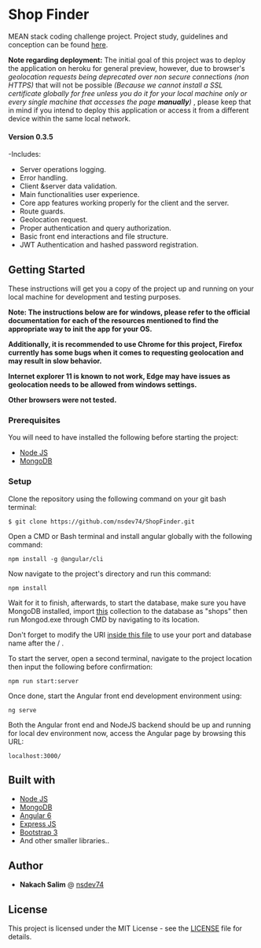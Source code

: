 # Shop Finder

MEAN stack coding challenge project.
Project study, guidelines and conception can be found [here](https://docs.google.com/document/d/1F0iZQ5LoI4vWC4NqgxOGogGbodKx6wFHQ4nOXTAwNNQ/edit#).


**Note regarding deployment:** The initial goal of this project was to deploy the application on heroku for general preview, however, due to browser's *geolocation requests being deprecated over non secure connections (non HTTPS)* that will not be possible *(Because we cannot install a SSL certificate globally for free unless you do it for your local machine only or every single machine that accesses the page **manually**)* , please keep that in mind if you intend to deploy this application or access it from a different device within the same local network.

#### Version 0.3.5

-Includes:
* Server operations logging.
* Error handling.
* Client &server data validation. 
* Main functionalities user experience.
* Core app features working properly for the client and the server.
* Route guards.
* Geolocation request.
* Proper authentication and query authorization.
* Basic front end interactions and file structure.
* JWT Authentication and hashed password registration.

## Getting Started

These instructions will get you a copy of the project up and running on your local machine for development and testing purposes.

**Note: The instructions below are for windows, please refer to the official documentation for each of the resources mentioned to find the appropriate way to init the app for your OS.**

**Additionally, it is recommended to use Chrome for this project, Firefox currently has some bugs when it comes to requesting geolocation and may result in slow behavior.**

**Internet explorer 11 is known to not work, Edge may have issues as geolocation needs to be allowed from windows settings.**

**Other browsers were not tested.**

### Prerequisites

You will need to have installed the following before starting the project:

* [Node JS](https://nodejs.org/en/)
* [MongoDB](https://www.mongodb.com/)

### Setup

Clone the repository using the following command on your git bash terminal:

```
$ git clone https://github.com/nsdev74/ShopFinder.git
```

Open a CMD or Bash terminal and install angular globally with the following command:

```
npm install -g @angular/cli
```

Now navigate to the project's directory and run this command:

```
npm install
```

Wait for it to finish, afterwards, to start the database, make sure you have MongoDB installed, import [this](https://drive.google.com/file/d/1X9oGXDVLK8WURdYX3KJlqODaius4qjJq/view?usp=sharing) collection to the database as "shops" then run Mongod.exe through CMD by navigating to its location.

Don't forget to modify the URI [inside this file](backend/db/mongoose.js) to use your port and database name after the / .

To start the server, open a second terminal, navigate to the project location then input the following before confirmation:

```
npm run start:server
```

Once done, start the Angular front end development environment using:

```
ng serve
```

Both the Angular front end and NodeJS backend should be up and running for local dev environment now, access the Angular page by browsing this URL:

```
localhost:3000/
```

## Built with

* [Node JS](https://nodejs.org/en/)
* [MongoDB](https://www.mongodb.com/)
* [Angular 6](https://angular.io/)
* [Express JS](https://expressjs.com/)
* [Bootstrap 3](https://getbootstrap.com/docs/3.3/)
* And other smaller libraries..

## Author

* **Nakach Salim** @ [nsdev74](https://github.com/nsdev74)

## License

This project is licensed under the MIT License - see the [LICENSE](LICENSE) file for details.
